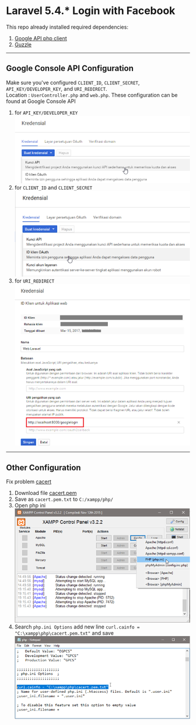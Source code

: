 # Laravel 5.4.* Login with Facebook
  
This repo already installed required dependencies:
1. [Google API php client](https://github.com/google/google-api-php-client)  
2. [Guzzle](https://github.com/guzzle/guzzle)  
--------------------------------------------------
## Google Console API Configuration
Make sure you've configured ```CLIENT_ID```, ```CLIENT_SECRET```, ```API_KEY/DEVELOPER_KEY```,
and ```URI_REDIRECT```.  
Location : ```UserController.php``` and ```web.php```.
These configuration can be found at Google Console API
1. for ```API_KEY/DEVELOPER_KEY```  
![DEVELOPER_KEY](https://raw.githubusercontent.com/dhanyn10/laravel-google-login/master/api-key.png)  
2. for ```CLIENT_ID``` and ```CLIENT_SECRET```  
![Oauth](https://raw.githubusercontent.com/dhanyn10/laravel-google-login/master/client-oauth.png)  
3. for ```URI_REDIRECT```  
![Oauth](https://raw.githubusercontent.com/dhanyn10/laravel-google-login/master/uri-redirect.png)  
--------------------------------------------------
## Other Configuration  
Fix problem [cacert](http://stackoverflow.com/questions/30240840/laravel-5-socialite-curl-error-77-error-setting-certificate-verify-locations)  
1. Download file [cacert.pem](https://curl.haxx.se/ca/cacert.pem)  
2. Save as ```cacert.pem.txt``` to ```C:/xampp/php/```  
3. Open php ini  
![Oauth](https://raw.githubusercontent.com/dhanyn10/laravel-google-login/master/open-php-ini.png)  
4. Search ```php.ini Options```  add new line ```curl.cainfo = "C:\xampp\php\cacert.pem.txt"``` and save  
![Oauth](https://raw.githubusercontent.com/dhanyn10/laravel-google-login/master/php-ini-cacert.png)